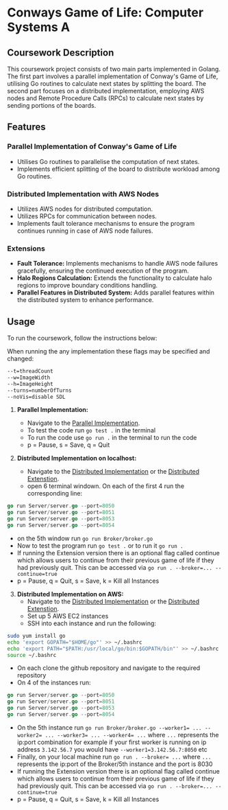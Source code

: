 # Conways Game of Life: Computer Systems A

## Coursework Description

This coursework project consists of two main parts implemented in Golang. The first part involves a parallel implementation of Conway's Game of Life, utilising Go routines to calculate next states by splitting the board. The second part focuses on a distributed implementation, employing AWS nodes and Remote Procedure Calls (RPCs) to calculate next states by sending portions of the boards.

## Features

### Parallel Implementation of Conway's Game of Life
- Utilises Go routines to parallelise the computation of next states.
- Implements efficient splitting of the board to distribute workload among Go routines.

### Distributed Implementation with AWS Nodes
- Utilizes AWS nodes for distributed computation.
- Utilizes RPCs for communication between nodes.
- Implements fault tolerance mechanisms to ensure the program continues running in case of AWS node failures.
  
### Extensions
- **Fault Tolerance:** Implements mechanisms to handle AWS node failures gracefully, ensuring the continued execution of the program.
- **Halo Regions Calculation:** Extends the functionality to calculate halo regions to improve boundary conditions handling.
- **Parallel Features in Distributed System:** Adds parallel features within the distributed system to enhance performance.

## Usage
To run the coursework, follow the instructions below:

When running the any implementation these flags may be specified and changed:
```bash
--t=threadCount
--w=ImageWidth
--h=ImageHeight
--turns=numberOfTurns
--noVis=disable SDL
```

1. **Parallel Implementation:**
   - Navigate to the [Parallel Implementation](./Parallel).
   - To test the code run `go test .` in the terminal
   - To run the code use `go run .` in the terminal to run the code
   - p = Pause, s = Save, q = Quit

2. **Distributed Implementation on localhost:**
   - Navigate to the [Distributed Implementation](./Distributed) or the [Distributed Extenstion](./Distributed-Extension).
   - open 6 terminal windown. On each of the first 4 run the corresponding line:
```go
go run Server/server.go --port=8050
go run Server/server.go --port=8051
go run Server/server.go --port=8053
go run Server/server.go --port=8054
```
   - on the 5th window run `go run Broker/broker.go`
   - Now to test the program run `go test .` or to run it `go run .`
   - If running the Extension version there is an optional flag called continue which allows users to continue from their previous game of life if they had previously quit. This can be accessed via `go run . --broker=... --continue=true`
   - p = Pause, q = Quit, s = Save, k = Kill all Instances

3. **Distributed Implementation on AWS:**
   - Navigate to the [Distributed Implementation](./Distributed) or the [Distributed Extenstion](./Distributed-Extension).
   - Set up 5 AWS EC2 instances
   - SSH into each instance and run the following:
```bash
sudo yum install go
echo 'export GOPATH="$HOME/go"' >> ~/.bashrc
echo 'export PATH="$PATH:/usr/local/go/bin:$GOPATH/bin"' >> ~/.bashrc
source ~/.bashrc
```
   - On each clone the github repository and navigate to the required repository
   - On 4 of the instances run:
```go
go run Server/server.go --port=8050
go run Server/server.go --port=8051
go run Server/server.go --port=8053
go run Server/server.go --port=8054
```

   - On the 5th instance run `go run Broker/broker.go --worker1= ... --worker2= ... --worker3= ... --worker4= ...` where `...` represents the ip:port combination for example if your first worker is running on ip address `3.142.56.7` you would have `--worker1=3.142.56.7:8050` etc
   - Finally, on your local machine run `go run . --broker= ...` where `...` represents the ip:port of the Broker/5th instance and the port is 8030
   - If running the Extension version there is an optional flag called continue which allows users to continue from their previous game of life if they had previously quit. This can be accessed via `go run . --broker=... --continue=true`
   - p = Pause, q = Quit, s = Save, k = Kill all Instances
